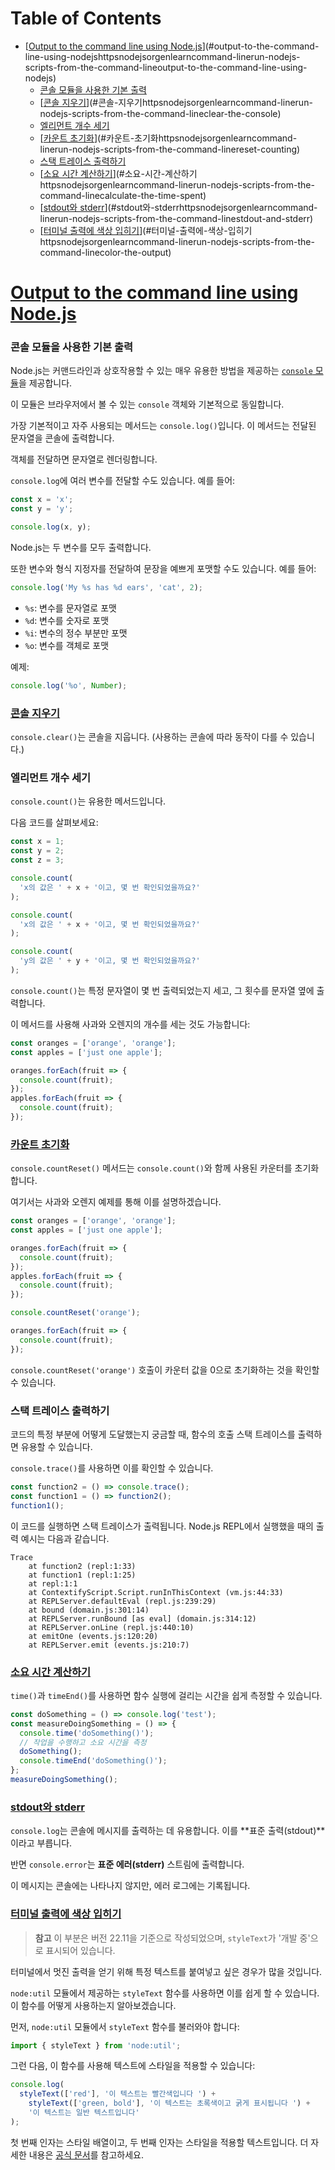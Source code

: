 # Table of Contents

- [[Output to the command line using Node.js](https://nodejs.org/en/learn/command-line/run-nodejs-scripts-from-the-command-line#output-to-the-command-line-using-nodejs)](#output-to-the-command-line-using-nodejshttpsnodejsorgenlearncommand-linerun-nodejs-scripts-from-the-command-lineoutput-to-the-command-line-using-nodejs)
    - [콘솔 모듈을 사용한 기본 출력](#콘솔-모듈을-사용한-기본-출력)
    - [[콘솔 지우기](https://nodejs.org/en/learn/command-line/run-nodejs-scripts-from-the-command-line#clear-the-console)](#콘솔-지우기httpsnodejsorgenlearncommand-linerun-nodejs-scripts-from-the-command-lineclear-the-console)
    - [엘리먼트 개수 세기](#엘리먼트-개수-세기)
    - [[카운트 초기화](https://nodejs.org/en/learn/command-line/run-nodejs-scripts-from-the-command-line#reset-counting)](#카운트-초기화httpsnodejsorgenlearncommand-linerun-nodejs-scripts-from-the-command-linereset-counting)
    - [스택 트레이스 출력하기](#스택-트레이스-출력하기)
    - [[소요 시간 계산하기](https://nodejs.org/en/learn/command-line/run-nodejs-scripts-from-the-command-line#calculate-the-time-spent)](#소요-시간-계산하기httpsnodejsorgenlearncommand-linerun-nodejs-scripts-from-the-command-linecalculate-the-time-spent)
    - [[stdout와 stderr](https://nodejs.org/en/learn/command-line/run-nodejs-scripts-from-the-command-line#stdout-and-stderr)](#stdout와-stderrhttpsnodejsorgenlearncommand-linerun-nodejs-scripts-from-the-command-linestdout-and-stderr)
    - [[터미널 출력에 색상 입히기](https://nodejs.org/en/learn/command-line/run-nodejs-scripts-from-the-command-line#color-the-output)](#터미널-출력에-색상-입히기httpsnodejsorgenlearncommand-linerun-nodejs-scripts-from-the-command-linecolor-the-output)

# [Output to the command line using Node.js](https://nodejs.org/en/learn/command-line/run-nodejs-scripts-from-the-command-line#output-to-the-command-line-using-nodejs)





### 콘솔 모듈을 사용한 기본 출력

Node.js는 커맨드라인과 상호작용할 수 있는 매우 유용한 방법을 제공하는 [`console` 모듈](https://nodejs.org/docs/latest-v22.x/api/console.html)을 제공합니다.

이 모듈은 브라우저에서 볼 수 있는 `console` 객체와 기본적으로 동일합니다.

가장 기본적이고 자주 사용되는 메서드는 `console.log()`입니다. 이 메서드는 전달된 문자열을 콘솔에 출력합니다.

객체를 전달하면 문자열로 렌더링합니다.

`console.log`에 여러 변수를 전달할 수도 있습니다. 예를 들어:

```javascript
const x = 'x';
const y = 'y';

console.log(x, y);
```

Node.js는 두 변수를 모두 출력합니다.

또한 변수와 형식 지정자를 전달하여 문장을 예쁘게 포맷할 수도 있습니다. 예를 들어:

```javascript
console.log('My %s has %d ears', 'cat', 2);
```

- `%s`: 변수를 문자열로 포맷
- `%d`: 변수를 숫자로 포맷
- `%i`: 변수의 정수 부분만 포맷
- `%o`: 변수를 객체로 포맷

예제:

```javascript
console.log('%o', Number);
```


### [콘솔 지우기](https://nodejs.org/en/learn/command-line/run-nodejs-scripts-from-the-command-line#clear-the-console)

`console.clear()`는 콘솔을 지웁니다. (사용하는 콘솔에 따라 동작이 다를 수 있습니다.)


### 엘리먼트 개수 세기

`console.count()`는 유용한 메서드입니다.

다음 코드를 살펴보세요:

```javascript
const x = 1;
const y = 2;
const z = 3;

console.count(
  'x의 값은 ' + x + '이고, 몇 번 확인되었을까요?'
);

console.count(
  'x의 값은 ' + x + '이고, 몇 번 확인되었을까요?'
);

console.count(
  'y의 값은 ' + y + '이고, 몇 번 확인되었을까요?'
);
```

`console.count()`는 특정 문자열이 몇 번 출력되었는지 세고, 그 횟수를 문자열 옆에 출력합니다.

이 메서드를 사용해 사과와 오렌지의 개수를 세는 것도 가능합니다:

```javascript
const oranges = ['orange', 'orange'];
const apples = ['just one apple'];

oranges.forEach(fruit => {
  console.count(fruit);
});
apples.forEach(fruit => {
  console.count(fruit);
});
```


### [카운트 초기화](https://nodejs.org/en/learn/command-line/run-nodejs-scripts-from-the-command-line#reset-counting)

`console.countReset()` 메서드는 `console.count()`와 함께 사용된 카운터를 초기화합니다.

여기서는 사과와 오렌지 예제를 통해 이를 설명하겠습니다.

```javascript
const oranges = ['orange', 'orange'];
const apples = ['just one apple'];

oranges.forEach(fruit => {
  console.count(fruit);
});
apples.forEach(fruit => {
  console.count(fruit);
});

console.countReset('orange');

oranges.forEach(fruit => {
  console.count(fruit);
});
```

`console.countReset('orange')` 호출이 카운터 값을 0으로 초기화하는 것을 확인할 수 있습니다.


### 스택 트레이스 출력하기

코드의 특정 부분에 어떻게 도달했는지 궁금할 때, 함수의 호출 스택 트레이스를 출력하면 유용할 수 있습니다.

`console.trace()`를 사용하면 이를 확인할 수 있습니다.

```javascript
const function2 = () => console.trace();
const function1 = () => function2();
function1();
```

이 코드를 실행하면 스택 트레이스가 출력됩니다. Node.js REPL에서 실행했을 때의 출력 예시는 다음과 같습니다.

```
Trace
    at function2 (repl:1:33)
    at function1 (repl:1:25)
    at repl:1:1
    at ContextifyScript.Script.runInThisContext (vm.js:44:33)
    at REPLServer.defaultEval (repl.js:239:29)
    at bound (domain.js:301:14)
    at REPLServer.runBound [as eval] (domain.js:314:12)
    at REPLServer.onLine (repl.js:440:10)
    at emitOne (events.js:120:20)
    at REPLServer.emit (events.js:210:7)
```


### [소요 시간 계산하기](https://nodejs.org/en/learn/command-line/run-nodejs-scripts-from-the-command-line#calculate-the-time-spent)

`time()`과 `timeEnd()`를 사용하면 함수 실행에 걸리는 시간을 쉽게 측정할 수 있습니다.

```javascript
const doSomething = () => console.log('test');
const measureDoingSomething = () => {
  console.time('doSomething()');
  // 작업을 수행하고 소요 시간을 측정
  doSomething();
  console.timeEnd('doSomething()');
};
measureDoingSomething();
```


### [stdout와 stderr](https://nodejs.org/en/learn/command-line/run-nodejs-scripts-from-the-command-line#stdout-and-stderr)

`console.log`는 콘솔에 메시지를 출력하는 데 유용합니다. 이를 **표준 출력(stdout)**이라고 부릅니다.

반면 `console.error`는 **표준 에러(stderr)** 스트림에 출력합니다. 

이 메시지는 콘솔에는 나타나지 않지만, 에러 로그에는 기록됩니다.


### [터미널 출력에 색상 입히기](https://nodejs.org/en/learn/command-line/run-nodejs-scripts-from-the-command-line#color-the-output)

> **참고** 이 부분은 버전 22.11을 기준으로 작성되었으며, `styleText`가 '개발 중'으로 표시되어 있습니다.

터미널에서 멋진 출력을 얻기 위해 특정 텍스트를 붙여넣고 싶은 경우가 많을 것입니다.

`node:util` 모듈에서 제공하는 `styleText` 함수를 사용하면 이를 쉽게 할 수 있습니다. 이 함수를 어떻게 사용하는지 알아보겠습니다.

먼저, `node:util` 모듈에서 `styleText` 함수를 불러와야 합니다:

```javascript
import { styleText } from 'node:util';
```

그런 다음, 이 함수를 사용해 텍스트에 스타일을 적용할 수 있습니다:

```javascript
console.log(
  styleText(['red'], '이 텍스트는 빨간색입니다 ') +
    styleText(['green, bold'], '이 텍스트는 초록색이고 굵게 표시됩니다 ') +
    '이 텍스트는 일반 텍스트입니다'
);
```

첫 번째 인자는 스타일 배열이고, 두 번째 인자는 스타일을 적용할 텍스트입니다. 더 자세한 내용은 [공식 문서](https://nodejs.org/docs/latest-v22.x/api/util.html#utilstyletextformat-text-options)를 참고하세요.


